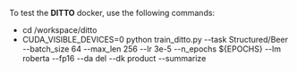 To test the **DITTO** docker, use the following commands:

*  cd /workspace/ditto
*  CUDA_VISIBLE_DEVICES=0 python train_ditto.py  --task Structured/Beer --batch_size 64  --max_len 256  --lr 3e-5  --n_epochs ${EPOCHS} --lm roberta  --fp16 --da del --dk product  --summarize
